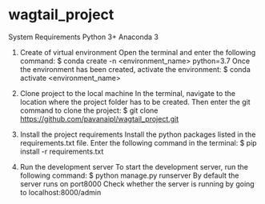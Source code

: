 # wagtail_project

System Requirements
Python 3+
Anaconda 3
1. Create of virtual environment
Open the terminal and enter the following command:
$ conda create -n <environment_name> python=3.7
Once the environment has been created, activate the environment:
$ conda activate <environment_name>

2. Clone project to the local machine
In the terminal, navigate to the location where the project folder has to be created. Then enter the git command to clone the project:
$ git clone https://github.com/pavanaipl/wagtail_project.git


3. Install the project requirements
Install the python packages listed in the requirements.txt file. Enter the following command in the terminal:
$ pip install -r requirements.txt

4. Run the development server
To start the development server, run the following command:
$ python manage.py runserver
By default the server runs on port8000
Check whether the server is running by going to localhost:8000/admin
